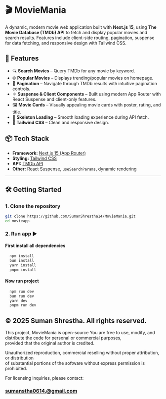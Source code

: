 # 🎬 MovieMania

A dynamic, modern movie web application built with **Next.js 15**, using **The Movie Database (TMDb) API** to fetch and display popular movies and search results. Features include client-side routing, pagination, suspense for data fetching, and responsive design with Tailwind CSS.

## 🚀 Features

- 🔍 **Search Movies** – Query TMDb for any movie by keyword.
- 🌐 **Popular Movies** – Displays trending/popular movies on homepage.
- 📄 **Pagination** – Navigate through TMDb results with intuitive pagination controls.
- ⚛️ **Suspense & Client Components** – Built using modern App Router with React Suspense and client-only features.
- 🖼️ **Movie Cards** – Visually appealing movie cards with poster, rating, and title.
- 💨 **Skeleton Loading** – Smooth loading experience during API fetch.
- 💅 **Tailwind CSS** – Clean and responsive design.

## 📦 Tech Stack

- **Framework:** [Next.js 15 (App Router)](https://nextjs.org/)
- **Styling:** [Tailwind CSS](https://tailwindcss.com/)
- **API:** [TMDb API](https://www.themoviedb.org/)
- **Other:** React Suspense, `useSearchParams`, dynamic rendering

---

## 🛠️ Getting Started

### 1. Clone the repository

```bash
git clone https://github.com/SumanShrestha14/MovieMania.git
cd movieapp
```
### 2. Run app ▶️
#### First install all dependencies 
```bash 
  npm install
  bun install
  yarn install
  pnpm install
```
#### Now run project 
```bash
  npm run dev 
  bun run dev
  yarn dev
  pnpm run dev
```

## © 2025 Suman Shrestha. All rights reserved.

This project, MovieMania is open-source 
You are free to use, modify, and distribute the code for personal or commercial purposes,  
provided that the original author is credited.

Unauthorized reproduction, commercial reselling without proper attribution, or distribution  
of substantial portions of the software without express permission is prohibited.

For licensing inquiries, please contact: 
### sumanstha0614.@gmail.com


